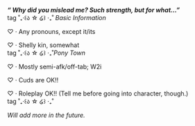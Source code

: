 <b><i>“ Why did you mislead me? Such strength, but for what...” </b></i>
<br> tag
˚₊‧꒰ა ☆ ໒꒱ ‧₊˚ <i>Basic Information</i>

♡ · Any pronouns, except it/its

♡ · Shelly kin, somewhat
<br> tag
˚₊‧꒰ა ☆ ໒꒱ ‧₊˚<i>Pony Town</i>

♡ · Mostly semi-afk/off-tab; W2i

♡ · Cuds are OK!!

♡ · Roleplay OK!! (Tell me before going into character, though.)
<br> tag
˚₊‧꒰ა ☆ ໒꒱ ‧₊˚

<i>Will add more in the future.</i>
